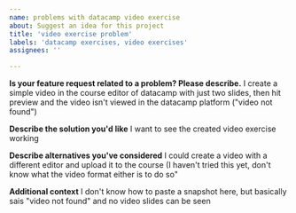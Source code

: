 ```yaml
---
name: problems with datacamp video exercise
about: Suggest an idea for this project
title: 'video exercise problem'
labels: 'datacamp exercises, video exercises'
assignees: ''

---
```


**Is your feature request related to a problem? Please describe.**
I create a simple video in the course editor of datacamp with just two slides, then hit preview and the video isn't viewed in the datacamp platform ("video not found")

**Describe the solution you'd like**
I want to see the created video exercise working

**Describe alternatives you've considered**
I could create a video with a different editor and upload it to the course (I haven't tried this yet, don't know what the video format either is to do so"

**Additional context**
I don't know how to paste a snapshot here, but basically sais "video not found" and no video slides can be seen

